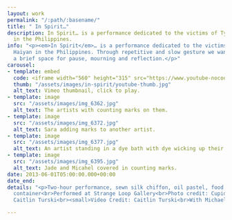 ```yaml
---
layout: work
permalink: "/:path/:basename/"
title: " In Spirit…"
description: In Spirit… is a performance dedicated to the victims of Typhoon Haiyan
  in the Philippines.
info: "<p><em>In Spirit</em>… is a performance dedicated to the victims of Typhoon
  Haiyan in the Philippines. Through repetitive and slow gesture we wanted to create
  a brief space for pause, mourning and reflection.</p>"
carousel:
- template: embed
  code: <iframe width="560" height="315" src="https://www.youtube-nocookie.com/embed/VLPB97Uv4Xs" title="YouTube video player" frameborder="0" allow="accelerometer; autoplay; clipboard-write; encrypted-media; gyroscope; picture-in-picture" allowfullscreen></iframe>
  thumb: "/assets/images/in-spirit/youtube-thumb.jpg"
  alt_text: Vimeo thumbnail, click to play.
- template: image
  src: "/assets/images/img_6362.jpg"
  alt_text: The artists with counting marks on them.
- template: image
  src: "/assets/images/img_6372.jpg"
  alt_text: Sara adding marks to another artist.
- template: image
  src: "/assets/images/img_6377.jpg"
  alt_text: An artist standing in a dye bath with dye wicking up their robes
- template: image
  src: "/assets/images/img_6395.jpg"
  alt_text: Jade and Micahel covered in counting marks.
date: 2013-06-01T05:00:00.000+00:00
date_end:
details: "<p>Two-hour performance, sewn silk chiffon, oil pastel, food dye, and metal
  container<br>Performed at Strange Loop Gallery<br>Photo credit: Cupid Ojala and
  Caitlin Turski<br><small>Video Credit: Caitlin Turski<br>With Michael Watson</small></p>"

---
```

